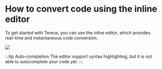 # How to convert code using the inline editor

To get started with Tereus, you can use the inline editor, which provides real-time and instantaneous code conversion.

![](./img/demo_inline.gif)

:::tip Auto-completion
The editor support syntax highlighting, but it is not able to autocomplete your code yet.
:::
